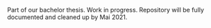 Part of our bachelor thesis. Work in progress.
Repository will be fully documented and cleaned up by Mai 2021.
